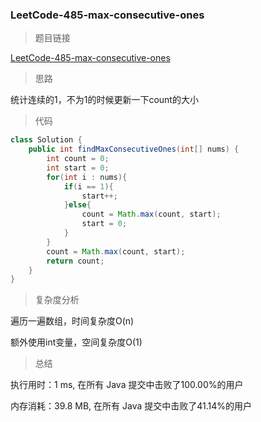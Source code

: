 ### LeetCode-485-max-consecutive-ones

> 题目链接

[LeetCode-485-max-consecutive-ones](https://leetcode-cn.com/problems/max-consecutive-ones/)

> 思路

统计连续的1，不为1的时候更新一下count的大小

> 代码

```java
class Solution {
    public int findMaxConsecutiveOnes(int[] nums) {
        int count = 0;
        int start = 0;
        for(int i : nums){
            if(i == 1){
                start++;
            }else{
                count = Math.max(count, start);
                start = 0;
            }
        }
        count = Math.max(count, start);
        return count;
    }
}
```

> 复杂度分析

遍历一遍数组，时间复杂度O(n)

额外使用int变量，空间复杂度O(1)

> 总结

执行用时：1 ms, 在所有 Java 提交中击败了100.00%的用户

内存消耗：39.8 MB, 在所有 Java 提交中击败了41.14%的用户

